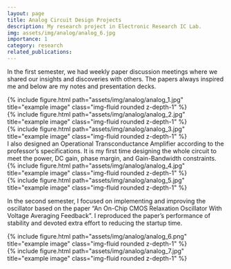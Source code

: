 ```yaml
---
layout: page
title: Analog Circuit Design Projects
description: My research project in Electronic Research IC Lab. 
img: assets/img/analog/analog_6.jpg
importance: 1
category: research
related_publications: 
---
```


In the first semester, we had weekly paper discussion meetings where we shared our insights and discoveries with others. The papers always inspired me and below are my notes and presentation decks.
<div class="row">
    <div class="col-sm mt-3 mt-md-0">
        {% include figure.html path="assets/img/analog/analog_1.jpg" title="example image" class="img-fluid rounded z-depth-1" %}
    </div>
    <div class="col-sm mt-3 mt-md-0">
        {% include figure.html path="assets/img/analog/analog_2.jpg" title="example image" class="img-fluid rounded z-depth-1" %}
    </div>
    <div class="col-sm mt-3 mt-md-0">
        {% include figure.html path="assets/img/analog/analog_3.jpg" title="example image" class="img-fluid rounded z-depth-1" %}
    </div>
</div>
I also designed an Operational Transconductance Amplifier according to the professor’s specifications. It is my first time designing the whole circuit to meet the power, DC gain, phase margin, and Gain-Bandwidth constraints. 
<div class="row justify-content-sm-center">
    <div class="col-sm-8 mt-3 mt-md-0">
        {% include figure.html path="assets/img/analog/analog_4.jpg" title="example image" class="img-fluid rounded z-depth-1" %}
    </div>
    <div class="col-sm-4 mt-3 mt-md-0">
        {% include figure.html path="assets/img/analog/analog_5.jpg" title="example image" class="img-fluid rounded z-depth-1" %}
    </div>
</div>

In the second semester, I focused on implementing and improving the oscillator based on the paper “An On-Chip CMOS Relaxation Oscillator With Voltage Averaging Feedback”. I reproduced the paper’s performance of stability and devoted extra effort to reducing the startup time.

<div class="row justify-content-sm-center">
    <div class="col-sm-8 mt-3 mt-md-0">
        {% include figure.html path="assets/img/analog/analog_6.png" title="example image" class="img-fluid rounded z-depth-1" %}
    </div>
    <div class="col-sm-4 mt-3 mt-md-0">
        {% include figure.html path="assets/img/analog/analog_7.jpg" title="example image" class="img-fluid rounded z-depth-1" %}
    </div>
</div>

